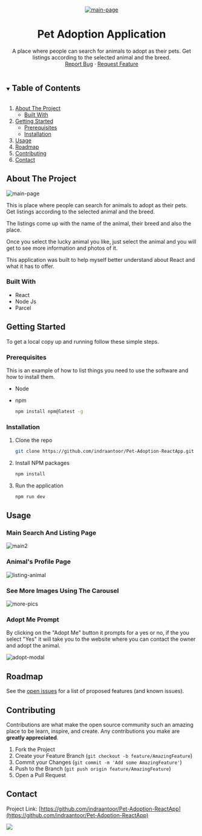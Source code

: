 <!-- PROJECT LOGO -->
<br />
<p align="center">
  <a href="https://github.com/indraantoor/Pet-Adoption-ReactApp">
    <img src="https://i.ibb.co/HxbhZQ7/main-page.png" alt="main-page" border="0" />
  </a>

  <h1 align="center">Pet Adoption Application</h1>

  <p align="center">
    A place where people can search for animals to adopt as their pets. Get listings according to the selected animal and the breed.
    <br />
    <a href="https://github.com/indraantoor/Pet-Adoption-ReactApp/issues">Report Bug</a>
    ·
    <a href="https://github.com/indraantoor/Pet-Adoption-ReactApp/issues">Request Feature</a>
  </p>
</p>

<!-- TABLE OF CONTENTS -->
<details open="open">
  <summary><h2 style="display: inline-block">Table of Contents</h2></summary>
  <ol>
    <li>
      <a href="#about-the-project">About The Project</a>
      <ul>
        <li><a href="#built-with">Built With</a></li>
      </ul>
    </li>
    <li>
      <a href="#getting-started">Getting Started</a>
      <ul>
        <li><a href="#prerequisites">Prerequisites</a></li>
        <li><a href="#installation">Installation</a></li>
      </ul>
    </li>
    <li><a href="#usage">Usage</a></li>
    <li><a href="#roadmap">Roadmap</a></li>
    <li><a href="#contributing">Contributing</a></li>
    <li><a href="#contact">Contact</a></li>
  </ol>
</details>

<!-- ABOUT THE PROJECT -->

## About The Project

<img src="https://i.ibb.co/HxbhZQ7/main-page.png" alt="main-page" border="0" />

This is place where people can search for animals to adopt as their pets. Get listings according to the selected animal and the breed.

The listings come up with the name of the animal, their breed and also the place.

Once you select the lucky animal you like, just select the animal and you will get to see more information and photos of it.

This application was built to help myself better understand about React and what it has to offer.

### Built With

- []() React
- []() Node Js
- []() Parcel
<!-- GETTING STARTED -->

## Getting Started

To get a local copy up and running follow these simple steps.

### Prerequisites

This is an example of how to list things you need to use the software and how to install them.

- Node

- npm
  ```sh
  npm install npm@latest -g
  ```

### Installation

1. Clone the repo
   ```sh
   git clone https://github.com/indraantoor/Pet-Adoption-ReactApp.git
   ```
2. Install NPM packages
   ```sh
   npm install
   ```
3. Run the application
   ```sh
   npm run dev
   ```

<!-- USAGE EXAMPLES -->

## Usage

### Main Search And Listing Page

<img src="https://i.ibb.co/PZkmZYg/main2.png" alt="main2" border="0" />

### Animal's Profile Page

<img src="https://i.ibb.co/ZJMtTH9/listing-animal.png" alt="listing-animal" border="0" />

### See More Images Using The Carousel

<img src="https://i.ibb.co/P5XBdwz/more-pics.png" alt="more-pics" border="0" />

### Adopt Me Prompt

By clicking on the "Adopt Me" button it prompts for a yes or no, if the you select "Yes" it will take you to the website where you can contact the owner and adopt the animal.

<img src="https://i.ibb.co/87GW7KV/adopt-modal.png" alt="adopt-modal" border="0" />
<!-- ROADMAP -->

## Roadmap

See the [open issues](https://github.com/indraantoor/Pet-Adoption-ReactApp/issues) for a list of proposed features (and known issues).

<!-- CONTRIBUTING -->

## Contributing

Contributions are what make the open source community such an amazing place to be learn, inspire, and create. Any contributions you make are **greatly appreciated**.

1. Fork the Project
2. Create your Feature Branch (`git checkout -b feature/AmazingFeature`)
3. Commit your Changes (`git commit -m 'Add some AmazingFeature'`)
4. Push to the Branch (`git push origin feature/AmazingFeature`)
5. Open a Pull Request

<!-- CONTACT -->

## Contact

Project Link: [https://github.com/indraantoor/Pet-Adoption-ReactApp](https://github.com/indraantoor/Pet-Adoption-ReactApp)

<a href="https://in.linkedin.com/in/indraantoor"><img src="https://img.shields.io/badge/-LinkedIn-black.svg?style=for-the-badge&logo=linkedin&colorB=555" /></a>
